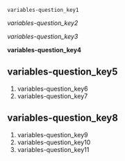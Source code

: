 ```ngMeta
variables-question_key1
```
*variables-question_key2*

*variables-question_key3*

**variables-question_key4**

## variables-question_key5
1. variables-question_key6
2. variables-question_key7
## variables-question_key8
1. variables-question_key9
2. variables-question_key10
3. variables-question_key11
